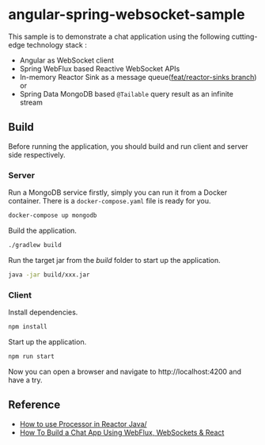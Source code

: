 # angular-spring-websocket-sample

This sample is to demonstrate a chat application using the following cutting-edge technology stack :

* Angular as WebSocket client
* Spring WebFlux based Reactive WebSocket APIs
* In-memory Reactor Sink as a message queue([feat/reactor-sinks branch](https://github.com/hantsy/angular-spring-websocket-sample/tree/feat/reactor-sinks)) or
* Spring Data MongoDB based  `@Tailable`  query result as an infinite stream

## Build 

Before running the application, you should build and run client and server side respectively.

### Server 

Run a MongoDB service firstly, simply you can run it from a Docker container. There is a `docker-compose.yaml` file is ready for you.

```bash
docker-compose up mongodb
```

Build the application.

```e
./gradlew build
```

Run the target jar from the *build* folder to start up the application.

```bash
java -jar build/xxx.jar
```

### Client

Install dependencies.

```bash
npm install
```

Start up the application.

```bash
npm run start
```

Now  you can open a browser and  navigate to http://localhost:4200 and have a try.

## Reference

* [How to use Processor in Reactor Java/](https://ducmanhphan.github.io/2019-08-25-How-to-use-Processor-in-Reactor-Java)
* [How To Build a Chat App Using WebFlux, WebSockets & React ](https://blog.monkey.codes/how-to-build-a-chat-app-using-webflux-websockets-react/)